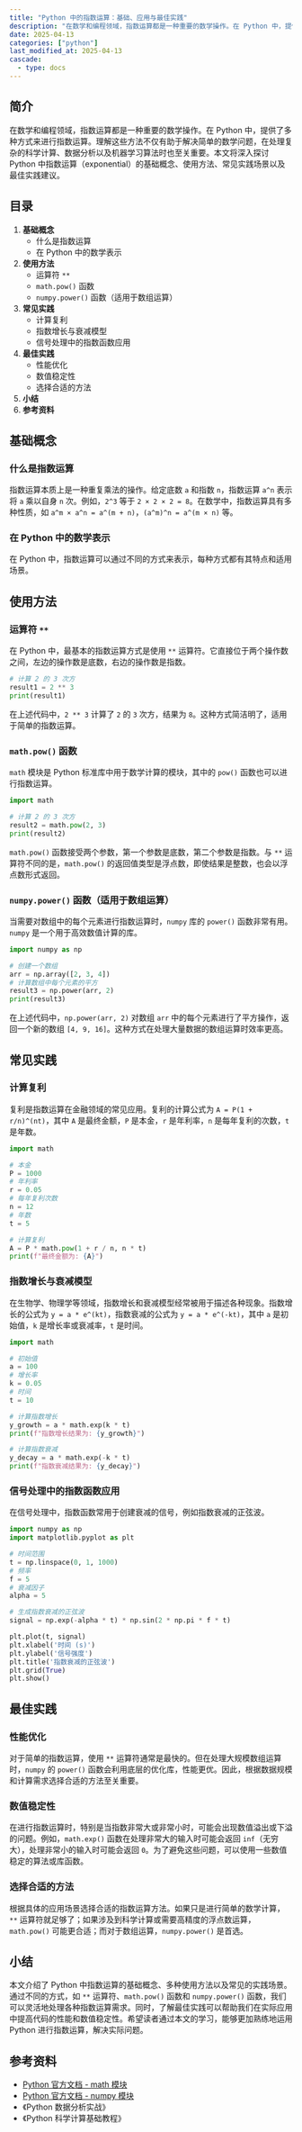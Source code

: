 ```yaml
---
title: "Python 中的指数运算：基础、应用与最佳实践"
description: "在数学和编程领域，指数运算都是一种重要的数学操作。在 Python 中，提供了多种方式来进行指数运算。理解这些方法不仅有助于解决简单的数学问题，在处理复杂的科学计算、数据分析以及机器学习算法时也至关重要。本文将深入探讨 Python 中指数运算（exponential）的基础概念、使用方法、常见实践场景以及最佳实践建议。"
date: 2025-04-13
categories: ["python"]
last_modified_at: 2025-04-13
cascade:
  - type: docs
---
```



## 简介
在数学和编程领域，指数运算都是一种重要的数学操作。在 Python 中，提供了多种方式来进行指数运算。理解这些方法不仅有助于解决简单的数学问题，在处理复杂的科学计算、数据分析以及机器学习算法时也至关重要。本文将深入探讨 Python 中指数运算（exponential）的基础概念、使用方法、常见实践场景以及最佳实践建议。

<!-- more -->
## 目录
1. **基础概念**
    - 什么是指数运算
    - 在 Python 中的数学表示
2. **使用方法**
    - 运算符 `**`
    - `math.pow()` 函数
    - `numpy.power()` 函数（适用于数组运算）
3. **常见实践**
    - 计算复利
    - 指数增长与衰减模型
    - 信号处理中的指数函数应用
4. **最佳实践**
    - 性能优化
    - 数值稳定性
    - 选择合适的方法
5. **小结**
6. **参考资料**

## 基础概念
### 什么是指数运算
指数运算本质上是一种重复乘法的操作。给定底数 `a` 和指数 `n`，指数运算 `a^n` 表示将 `a` 乘以自身 `n` 次。例如，`2^3` 等于 `2 × 2 × 2 = 8`。在数学中，指数运算具有多种性质，如 `a^m × a^n = a^(m + n)`，`(a^m)^n = a^(m × n)` 等。

### 在 Python 中的数学表示
在 Python 中，指数运算可以通过不同的方式来表示，每种方式都有其特点和适用场景。

## 使用方法
### 运算符 `**`
在 Python 中，最基本的指数运算方式是使用 `**` 运算符。它直接位于两个操作数之间，左边的操作数是底数，右边的操作数是指数。

```python
# 计算 2 的 3 次方
result1 = 2 ** 3
print(result1)  
```

在上述代码中，`2 ** 3` 计算了 `2` 的 `3` 次方，结果为 `8`。这种方式简洁明了，适用于简单的指数运算。

### `math.pow()` 函数
`math` 模块是 Python 标准库中用于数学计算的模块，其中的 `pow()` 函数也可以进行指数运算。

```python
import math

# 计算 2 的 3 次方
result2 = math.pow(2, 3)
print(result2)  
```

`math.pow()` 函数接受两个参数，第一个参数是底数，第二个参数是指数。与 `**` 运算符不同的是，`math.pow()` 的返回值类型是浮点数，即使结果是整数，也会以浮点数形式返回。

### `numpy.power()` 函数（适用于数组运算）
当需要对数组中的每个元素进行指数运算时，`numpy` 库的 `power()` 函数非常有用。`numpy` 是一个用于高效数值计算的库。

```python
import numpy as np

# 创建一个数组
arr = np.array([2, 3, 4])
# 计算数组中每个元素的平方
result3 = np.power(arr, 2)
print(result3)  
```

在上述代码中，`np.power(arr, 2)` 对数组 `arr` 中的每个元素进行了平方操作，返回一个新的数组 `[4, 9, 16]`。这种方式在处理大量数据的数组运算时效率更高。

## 常见实践
### 计算复利
复利是指数运算在金融领域的常见应用。复利的计算公式为 `A = P(1 + r/n)^(nt)`，其中 `A` 是最终金额，`P` 是本金，`r` 是年利率，`n` 是每年复利的次数，`t` 是年数。

```python
import math

# 本金
P = 1000
# 年利率
r = 0.05
# 每年复利次数
n = 12
# 年数
t = 5

# 计算复利
A = P * math.pow(1 + r / n, n * t)
print(f"最终金额为: {A}")  
```

### 指数增长与衰减模型
在生物学、物理学等领域，指数增长和衰减模型经常被用于描述各种现象。指数增长的公式为 `y = a * e^(kt)`，指数衰减的公式为 `y = a * e^(-kt)`，其中 `a` 是初始值，`k` 是增长率或衰减率，`t` 是时间。

```python
import math

# 初始值
a = 100
# 增长率
k = 0.05
# 时间
t = 10

# 计算指数增长
y_growth = a * math.exp(k * t)
print(f"指数增长结果为: {y_growth}")

# 计算指数衰减
y_decay = a * math.exp(-k * t)
print(f"指数衰减结果为: {y_decay}")  
```

### 信号处理中的指数函数应用
在信号处理中，指数函数常用于创建衰减的信号，例如指数衰减的正弦波。

```python
import numpy as np
import matplotlib.pyplot as plt

# 时间范围
t = np.linspace(0, 1, 1000)
# 频率
f = 5
# 衰减因子
alpha = 5

# 生成指数衰减的正弦波
signal = np.exp(-alpha * t) * np.sin(2 * np.pi * f * t)

plt.plot(t, signal)
plt.xlabel('时间 (s)')
plt.ylabel('信号强度')
plt.title('指数衰减的正弦波')
plt.grid(True)
plt.show()  
```

## 最佳实践
### 性能优化
对于简单的指数运算，使用 `**` 运算符通常是最快的。但在处理大规模数组运算时，`numpy` 的 `power()` 函数会利用底层的优化库，性能更优。因此，根据数据规模和计算需求选择合适的方法至关重要。

### 数值稳定性
在进行指数运算时，特别是当指数非常大或非常小时，可能会出现数值溢出或下溢的问题。例如，`math.exp()` 函数在处理非常大的输入时可能会返回 `inf`（无穷大），处理非常小的输入时可能会返回 `0`。为了避免这些问题，可以使用一些数值稳定的算法或库函数。

### 选择合适的方法
根据具体的应用场景选择合适的指数运算方法。如果只是进行简单的数学计算，`**` 运算符就足够了；如果涉及到科学计算或需要高精度的浮点数运算，`math.pow()` 可能更合适；而对于数组运算，`numpy.power()` 是首选。

## 小结
本文介绍了 Python 中指数运算的基础概念、多种使用方法以及常见的实践场景。通过不同的方式，如 `**` 运算符、`math.pow()` 函数和 `numpy.power()` 函数，我们可以灵活地处理各种指数运算需求。同时，了解最佳实践可以帮助我们在实际应用中提高代码的性能和数值稳定性。希望读者通过本文的学习，能够更加熟练地运用 Python 进行指数运算，解决实际问题。

## 参考资料
- [Python 官方文档 - math 模块](https://docs.python.org/3/library/math.html)
- [Python 官方文档 - numpy 模块](https://numpy.org/doc/stable/)
- 《Python 数据分析实战》
- 《Python 科学计算基础教程》